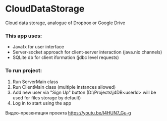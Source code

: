 # CloudDataStorage
Cloud data storage, analogue of Dropbox or Google Drive

### This app uses:
- Javafx for user interface
- Server-socket approach for client-server interaction (java.nio channels)
- SQLite db for client iformation (jdbc level requests)

### To run project:
1) Run ServerMain class
2) Run ClientMain class (multiple instances allowed)
3) Add new user via "Sign Up" button
(D:\Projects\j4DB\<userId> will be used for files storage by default)
4) Log in to start using the app

Видео-презентация проекта
https://youtu.be/I4HUN7_Gu-g
